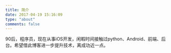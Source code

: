 ```yaml
---
title: 简介
date: 2017-04-19 15:16:09
type: "about"
comments: false
---
```

90后，程序员，现在从事iOS开发，闲暇时间接触过python、Android、前端、后台。希望借此博客进一步提升技术，离成功近一点。
